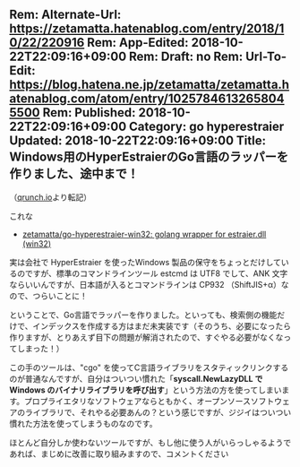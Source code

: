 Rem: Alternate-Url: https://zetamatta.hatenablog.com/entry/2018/10/22/220916
Rem: App-Edited: 2018-10-22T22:09:16+09:00
Rem: Draft: no
Rem: Url-To-Edit: https://blog.hatena.ne.jp/zetamatta/zetamatta.hatenablog.com/atom/entry/10257846132658045500
Rem: Published: 2018-10-22T22:09:16+09:00
Category: go hyperestraier
Updated: 2018-10-22T22:09:16+09:00
Title: Windows用のHyperEstraierのGo言語のラッパーを作りました、途中まで！
---
（[qrunch.io](https://zetamatta.qrunch.io/entries/hSHFmFjsgHnlR2Kb)より転記）

これな

* [zetamatta/go-hyperestraier-win32: golang wrapper for estraier.dll (win32)](https://github.com/zetamatta/go-hyperestraier-win32)

実は会社で HyperEstraier を使ったWindows 製品の保守をちょっとだけしているのですが、標準のコマンドラインツール estcmd は UTF8 でして、ANK 文字ならいいんですが、日本語が入るとコマンドラインは CP932 （ShiftJIS+α）なので、つらいことに！

ということで、Go言語でラッパーを作りました。といっても、検索側の機能だけで、インデックスを作成する方はまだ未実装です（そのうち、必要になったら作りますが、とりあえず目下の問題が解消されたので、すぐやる必要がなくなってしまった！）

この手のツールは、"cgo" を使ってC言語ライブラリをスタティックリンクするのが普通なんですが、自分はついつい慣れた「**syscall.NewLazyDLL で Windows のバイナリライブラリを呼び出す**」という方法の方を使ってしまいます。プロプライエタリなソフトウェアならともかく、オープンソースソフトウェアのライブラリで、それやる必要あんの？という感じですが、ジジイはついつい慣れた方法を使ってしまうものなのです。

ほとんど自分しか使わないツールですが、もし他に使う人がいらっしゃるようであれば、まじめに改善に取り組みますので、コメントください